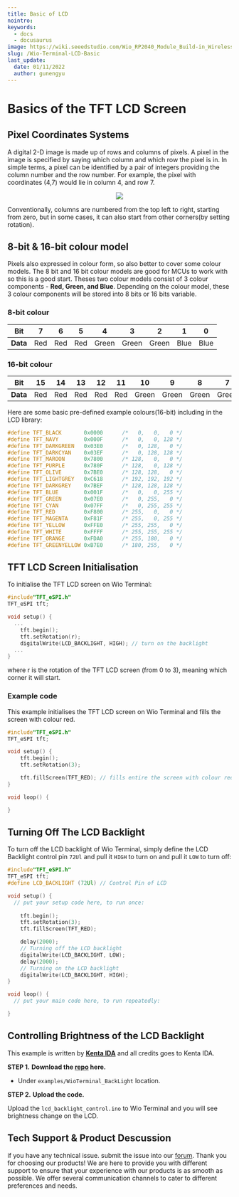 ```yaml
---
title: Basic of LCD
nointro:
keywords:
  - docs
  - docusaurus
image: https://wiki.seeedstudio.com/Wio_RP2040_Module_Build-in_Wireless_2.4G/
slug: /Wio-Terminal-LCD-Basic
last_update:
  date: 01/11/2022
  author: gunengyu
---
```


# Basics of the TFT LCD Screen

## Pixel Coordinates Systems

A digital 2-D image is made up of rows and columns of pixels. A pixel in the image is specified by saying which column  and which row the pixel is in. In simple terms, a pixel can be identified by a pair of integers providing the column number and the row number. For example, the pixel with coordinates (4,7) would lie in column 4, and row 7. 

<div align="center"><img src="https://files.seeedstudio.com/wiki/Wio-Terminal/img/grids.jpg" /></div>


Conventionally, columns are numbered from the top left to right, starting from zero, but in some cases, it can also start from other corners(by setting rotation).

## 8-bit & 16-bit colour model

Pixels also expressed in colour form, so also better to cover some colour models. The 8 bit and 16 bit colour models are good for MCUs to work with so this is a good start. Theses two colour models consist of 3 colour components - **Red, Green, and Blue**. Depending on the colour model, these 3 colour components will be stored into 8 bits or 16 bits variable.

### 8-bit colour

| Bit  | 7   | 6   | 5   | 4   | 3   | 2   | 1   | 0   |
| ---  | :-----: | :-----: | :-----: | :-----: | :-----: | :-----: | :-----: | :-----: |
| **Data** | Red   | Red   | Red   | Green   | Green   | Green   | Blue   | Blue   |

### 16-bit colour

| Bit  | 15   | 14   | 13   | 12   | 11   | 10   | 9   | 8   | 7   | 6   | 5   | 4   | 3   | 2   | 1   | 0   |
| ---  | :-----: | :-----: | :-----: | :-----: | :-----: | :-----: | :-----: | :-----: | :-----: | :-----: | :-----: | :-----: | :-----: | :-----: | :-----: | :-----: |
| **Data** | Red   | Red   | Red   | Red   | Red   | Green   | Green   | Green   | Green   | Green   | Green   | Blue   | Blue   | Blue   | Blue   | Blue   |

Here are some basic pre-defined example colours(16-bit) including in the LCD library:

```cpp
#define TFT_BLACK       0x0000      /*   0,   0,   0 */
#define TFT_NAVY        0x000F      /*   0,   0, 128 */
#define TFT_DARKGREEN   0x03E0      /*   0, 128,   0 */
#define TFT_DARKCYAN    0x03EF      /*   0, 128, 128 */
#define TFT_MAROON      0x7800      /* 128,   0,   0 */
#define TFT_PURPLE      0x780F      /* 128,   0, 128 */
#define TFT_OLIVE       0x7BE0      /* 128, 128,   0 */
#define TFT_LIGHTGREY   0xC618      /* 192, 192, 192 */
#define TFT_DARKGREY    0x7BEF      /* 128, 128, 128 */
#define TFT_BLUE        0x001F      /*   0,   0, 255 */
#define TFT_GREEN       0x07E0      /*   0, 255,   0 */
#define TFT_CYAN        0x07FF      /*   0, 255, 255 */
#define TFT_RED         0xF800      /* 255,   0,   0 */
#define TFT_MAGENTA     0xF81F      /* 255,   0, 255 */
#define TFT_YELLOW      0xFFE0      /* 255, 255,   0 */
#define TFT_WHITE       0xFFFF      /* 255, 255, 255 */
#define TFT_ORANGE      0xFDA0      /* 255, 180,   0 */
#define TFT_GREENYELLOW 0xB7E0      /* 180, 255,   0 */
```

## TFT LCD Screen Initialisation

To initialise the TFT LCD screen on Wio Terminal:

```cpp
#include"TFT_eSPI.h"
TFT_eSPI tft;

void setup() {
  ...
    tft.begin();
    tft.setRotation(r);
    digitalWrite(LCD_BACKLIGHT, HIGH); // turn on the backlight
  ...
}
```

where r is the rotation of the TFT LCD screen (from 0 to 3),  meaning which corner it will start.

### Example code

This example initialises the TFT LCD screen on Wio Terminal and fills the screen with colour red.

```cpp
#include"TFT_eSPI.h"
TFT_eSPI tft;

void setup() {
    tft.begin();
    tft.setRotation(3);

    tft.fillScreen(TFT_RED); // fills entire the screen with colour red
}

void loop() {

}
```

## Turning Off The LCD Backlight

To turn off the LCD backlight of Wio Terminal, simply define the LCD Backlight control pin `72Ul` and pull it `HIGH` to turn on and pull it `LOW` to turn off:

```cpp
#include"TFT_eSPI.h"
TFT_eSPI tft;
#define LCD_BACKLIGHT (72Ul) // Control Pin of LCD

void setup() {
  // put your setup code here, to run once:
  
    tft.begin();
    tft.setRotation(3);
    tft.fillScreen(TFT_RED);

    delay(2000);
    // Turning off the LCD backlight
    digitalWrite(LCD_BACKLIGHT, LOW);
    delay(2000);
    // Turning on the LCD backlight
    digitalWrite(LCD_BACKLIGHT, HIGH);
}

void loop() {
  // put your main code here, to run repeatedly:

}
```

## Controlling Brightness of the LCD Backlight

This example is written by [**Kenta IDA**](https://github.com/ciniml) and all credits goes to Kenta IDA.

**STEP 1.** **Download the [repo](https://github.com/Seeed-Studio/Seeed_Arduino_Sketchbook) here.**

- Under `examples/WioTerminal_BackLight` location.

**STEP 2.** **Upload the code.**

Upload the `lcd_backlight_control.ino` to Wio Terminal and you will see brightness change on the LCD.

## Tech Support & Product Descussion
 if you have any technical issue.  submit the issue into our [forum](http://forum.seeedstudio.com/). 
Thank you for choosing our products! We are here to provide you with different support to ensure that your experience with our products is as smooth as possible. We offer several communication channels to cater to different preferences and needs.

<div class="button_tech_support_container">
<a href="https://forum.seeedstudio.com/" class="button_forum"></a> 
<a href="https://www.seeedstudio.com/contacts" class="button_email"></a>
</div>

<div class="button_tech_support_container">
<a href="https://discord.gg/eWkprNDMU7" class="button_discord"></a> 
<a href="https://github.com/Seeed-Studio/wiki-documents/discussions/69" class="button_discussion"></a>
</div>